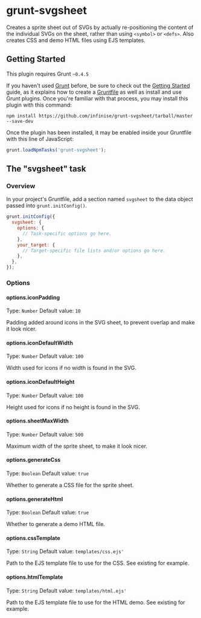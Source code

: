 # grunt-svgsheet

Creates a sprite sheet out of SVGs by actually re-positioning the content of the individual SVGs on the sheet, rather than using `<symbol>` or `<defs>`. Also creates CSS and demo HTML files using EJS templates.

## Getting Started
This plugin requires Grunt `~0.4.5`

If you haven't used [Grunt](http://gruntjs.com/) before, be sure to check out the [Getting Started](http://gruntjs.com/getting-started) guide, as it explains how to create a [Gruntfile](http://gruntjs.com/sample-gruntfile) as well as install and use Grunt plugins. Once you're familiar with that process, you may install this plugin with this command:

```shell
npm install https://github.com/infinise/grunt-svgsheet/tarball/master --save-dev
```

Once the plugin has been installed, it may be enabled inside your Gruntfile with this line of JavaScript:

```js
grunt.loadNpmTasks('grunt-svgsheet');
```

## The "svgsheet" task

### Overview
In your project's Gruntfile, add a section named `svgsheet` to the data object passed into `grunt.initConfig()`.

```js
grunt.initConfig({
  svgsheet: {
    options: {
      // Task-specific options go here.
    },
    your_target: {
      // Target-specific file lists and/or options go here.
    },
  },
});
```

### Options

#### options.iconPadding
Type: `Number`
Default value: `10`

Padding added around icons in the SVG sheet, to prevent overlap and make it look nicer.

#### options.iconDefaultWidth
Type: `Number`
Default value: `100`

Width used for icons if no width is found in the SVG.

#### options.iconDefaultHeight
Type: `Number`
Default value: `100`

Height used for icons if no height is found in the SVG.

#### options.sheetMaxWidth
Type: `Number`
Default value: `500`

Maximum width of the sprite sheet, to make it look nicer.

#### options.generateCss
Type: `Boolean`
Default value: `true`

Whether to generate a CSS file for the sprite sheet.

#### options.generateHtml
Type: `Boolean`
Default value: `true`

Whether to generate a demo HTML file.

#### options.cssTemplate
Type: `String`
Default value: `templates/css.ejs'`

Path to the EJS template file to use for the CSS. See existing for example.

#### options.htmlTemplate
Type: `String`
Default value: `templates/html.ejs'`

Path to the EJS template file to use for the HTML demo. See existing for example.

